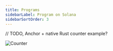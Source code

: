 ```yaml
---
title: Programs
sidebarLabel: Program on Solana
sidebarSortOrder: 3
---
```


// TODO, Anchor + native Rust counter example?

![Counter](/assets/docs/core/accounts/counter-program.svg)
